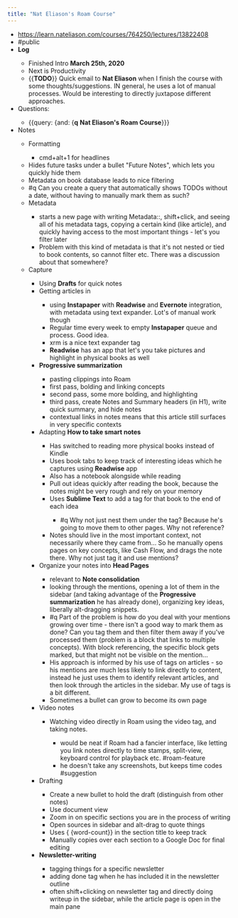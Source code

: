 ```yaml
---
title: "Nat Eliason's Roam Course"
---
```


- https://learn.nateliason.com/courses/764250/lectures/13822408<span id='_tiyzf030'/>
- #public<span id='NAqZUE_KM'/>
- **Log**<span id='bUnIclJ0o'/>
    - Finished Intro **March 25th, 2020**<span id='R9dSzJ7iJ'/>
    - Next is Productivity<span id='bE1o9c9iH'/>
    - {{**TODO**}} Quick email to **Nat Eliason** when I finish the course with some thoughts/suggestions. IN general, he uses a lot of manual processes. Would be interesting to directly juxtapose different approaches.<span id='3VmFyeUn4'/>
- Questions:<span id='bDLDnuma3'/>
    - {{query: {and: {**q** **Nat Eliason's Roam Course**}}}<span id='-WOiLi4FX'/>
- Notes<span id='jIeFxkB6_'/>
    - Formatting<span id='4HbLjry7-'/>
        - cmd+alt+1 for headlines<span id='ypnbRX2Ze'/>
    - Hides future tasks under a bullet "Future Notes", which lets you quickly hide them<span id='rGR7c-YVX'/>
    - Metadata on book database leads to nice filtering<span id='5xDzpWCwF'/>
    - #q Can you create a query that automatically shows TODOs without a date, without having to manually mark them as such?<span id='q_GNdjMt6'/>
    - Metadata<span id='7Y0bUm1Jk'/>
        - starts a new page with writing Metadata::, shift+click, and seeing all of his metadata tags, copying a certain kind (like article), and quickly having access to the most important things - let's you filter later<span id='W4FsvWQuZ'/>
        - Problem with this kind of metadata is that it's not nested or tied to book contents, so cannot filter etc. There was a discussion about that somewhere?<span id='UZGkbRzPg'/>
    - Capture<span id='KA8vgOzNy'/>
        - Using **Drafts** for quick notes<span id='OZgNQZEo3'/>
        - Getting articles in<span id='4le94ckww'/>
            - using **Instapaper** with **Readwise** and **Evernote** integration, with metadata using text expander. Lot's of manual work though<span id='1TWY185wo'/>
            - Regular time every week to empty **Instapaper** queue and process. Good idea.<span id='sbATVV2VH'/>
            - xrm is a nice text expander tag<span id='BFan4SKmV'/>
            - **Readwise** has an app that let's you take pictures and highlight in physical books as well<span id='D2zBDdZ6A'/>
        - **Progressive summarization**<span id='fLh4xTlx_'/>
            - pasting clippings into Roam<span id='t1MdA_V89'/>
            - first pass, bolding and linking concepts<span id='kWOQvuTLw'/>
            - second pass, some more bolding, and highlighting<span id='9DJ1DeXhK'/>
            - third pass, create Notes and Summary headers (in H1), write quick summary, and hide notes<span id='kW2fq5WgH'/>
            - contextual links in notes means that this article still surfaces in very specific contexts<span id='Uc5is4FWs'/>
        - Adapting **How to take smart notes**<span id='N5KBYMm_B'/>
            - Has switched to reading more physical books instead of Kindle<span id='niKcDnZo_'/>
            - Uses book tabs to keep track of interesting ideas which he captures using **Readwise** app<span id='qIAyNyw6b'/>
            - Also has a notebook alongside while reading<span id='hgQiFQbZH'/>
            - Pull out ideas quickly after reading the book, because the notes might be very rough and rely on your memory<span id='emA7QgAVo'/>
            - Uses **Sublime Text** to add a tag for that book to the end of each idea<span id='kf7_oiA7t'/>
                - #q Why not just nest them under the tag? Because he's going to move them to other pages. Why not reference?<span id='5V_y7TRDB'/>
            - Notes should live in the most important context, not necessarily where they came from... So he manually opens pages on key concepts, like Cash Flow, and drags the note there. Why not just tag it and use mentions?<span id='0geM-zIkU'/>
        - Organize your notes into **Head Pages**<span id='nfD3Cc6-7'/>
            - relevant to **Note consolidation**<span id='Vo8skD5--'/>
            - looking through the mentions, opening a lot of them in the sidebar (and taking advantage of the **Progressive summarization** he has already done), organizing key ideas, liberally alt-dragging snippets.<span id='63vVLD87d'/>
            - #q Part of the problem is how do you deal with your mentions growing over time - there isn't a good way to mark them as done? Can you tag them and then filter them away if you've processed them (problem is a block that links to multiple concepts). With block referencing, the specific block gets marked, but that might not be visible on the mention...<span id='Vc3dinsnd'/>
            - His approach is informed by his use of tags on articles - so his mentions are much less likely to link directly to content, instead he just uses them to identify relevant articles, and then look through the articles in the sidebar. My use of tags is a bit different.<span id='Ki4MFmhid'/>
            - Sometimes a bullet can grow to become its own page<span id='pzCubr4G3'/>
        - Video notes<span id='gwc-Gfqzj'/>
            - Watching video directly in Roam using the video tag, and taking notes.<span id='tybJjKK0H'/>
                - would be neat if Roam had a fancier interface, like letting you link notes directly to time stamps, split-view, keyboard control for playback etc. #roam-feature<span id='eqqPBQRUA'/>
                - he doesn't take any screenshots, but keeps time codes #suggestion<span id='gX9krijJ2'/>
        - Drafting<span id='6IS2bj3EA'/>
            - Create a new bullet to hold the draft (distinguish from other notes)<span id='cIN35PBI0'/>
            - Use document view<span id='_BiC8dOLz'/>
            - Zoom in on specific sections you are in the process of writing<span id='8boRK9WcU'/>
            - Open sources in sidebar and alt-drag to quote things<span id='KeV_zHwPU'/>
            - Uses { {word-count}} in the section title to keep track<span id='ZBVup8Kp6'/>
            - Manually copies over each section to a Google Doc for final editing<span id='zd8psUgad'/>
        - **Newsletter-writing**<span id='vdDd9WrfS'/>
            - tagging things for a specific newsletter<span id='j5ih8DFFk'/>
            - adding done tag when he has included it in the newsletter outline<span id='aClNmtT4G'/>
            - often shift+clicking on newsletter tag and directly doing writeup in the sidebar, while the article page is open in the main pane<span id='iV0P8P6tP'/>

